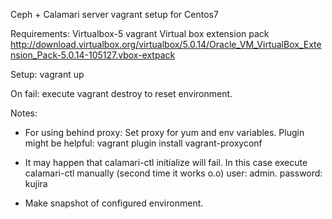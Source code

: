 Ceph + Calamari server vagrant setup for Centos7

Requirements:
Virtualbox-5
vagrant
Virtual box extension pack
http://download.virtualbox.org/virtualbox/5.0.14/Oracle_VM_VirtualBox_Extension_Pack-5.0.14-105127.vbox-extpack

Setup: vagrant up

On fail: execute vagrant destroy to reset environment.

Notes:
- For using behind proxy: Set proxy for yum and env variables.
Plugin might be helpful: vagrant plugin install vagrant-proxyconf

- It may happen that calamari-ctl initialize will fail.
In this case execute calamari-ctl manually (second time it works  o.o)
user: admin. password: kujira

- Make snapshot of configured environment.
